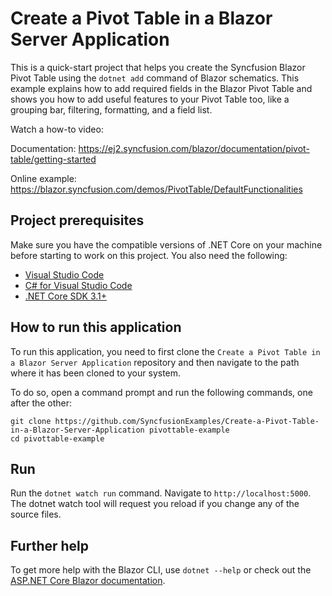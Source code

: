 # Create a Pivot Table in a Blazor Server Application

This is a quick-start project that helps you create the Syncfusion Blazor Pivot Table using the `dotnet add` command of Blazor schematics. This example explains how to add required fields in the Blazor Pivot Table and shows you how to add useful features to your Pivot Table too, like a grouping bar, filtering, formatting, and a field list.

Watch a how-to video:

Documentation: 
https://ej2.syncfusion.com/blazor/documentation/pivot-table/getting-started

Online example: https://blazor.syncfusion.com/demos/PivotTable/DefaultFunctionalities

## Project prerequisites
Make sure you have the compatible versions of .NET Core on your machine before starting to work on this project. You also need the following:
* [Visual Studio Code](https://code.visualstudio.com/download)
* [C# for Visual Studio Code](https://marketplace.visualstudio.com/items?itemName=ms-vscode.csharp)
* [.NET Core SDK 3.1+](https://dotnet.microsoft.com/download/dotnet-core/3.1)


## How to run this application
To run this application, you need to first clone the `Create a Pivot Table in a Blazor Server Application` repository and then navigate to the path where it has been cloned to your system.

To do so, open a command prompt and run the following commands, one after the other:

```
git clone https://github.com/SyncfusionExamples/Create-a-Pivot-Table-in-a-Blazor-Server-Application pivottable-example
cd pivottable-example
```


## Run
Run the `dotnet watch run` command. Navigate to `http://localhost:5000`. The dotnet watch tool will request you reload if you change any of the source files.

## Further help

To get more help with the Blazor CLI, use `dotnet --help` or check out the [ASP.NET Core Blazor documentation](https://docs.microsoft.com/en-us/aspnet/core/blazor).
